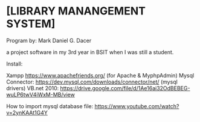 # [LIBRARY MANANGEMENT SYSTEM]

Program by: Mark Daniel G. Dacer

a project software in my 3rd year in BSIT when I was still a student.

Install: 

Xampp https://www.apachefriends.org/ (for Apache & MyphpAdmin)
Mysql Connector: https://dev.mysql.com/downloads/connector/net/ (mysql drivers)
VB.net 2010: https://drive.google.com/file/d/1Ae16ai32OdBEBEG-wuLP6twV4iWxM-MB/view 

How to import mysql database file: https://www.youtube.com/watch?v=2ynKAAt1G4Y



